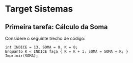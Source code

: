 # Target Sistemas

## Primeira tarefa: Cálculo da Soma


Considere o seguinte trecho de código:

```plaintext
int INDICE = 13, SOMA = 0, K = 0;
Enquanto K < INDICE faça { K = K + 1; SOMA = SOMA + K; }
Imprimir(SOMA);
```
